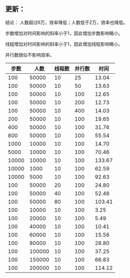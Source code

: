 ## 更新：
结论：
人数超过6万，效率降低；人数低于2万，效率也降低。

步数增加对时间影响的斜率小于1，因此增加步数影响略小。

线程增加对时间影响的斜率小于1，因此增加线程影响略小。

并行数貌似不影响效率。

| 步数 | 人数 |线程数|并行数|时间|
|------|------|------|------|------|
| 100 | 50000   |10|25|13.04|
| 100 | 50000   |10|50|13.63|
| 100 | 50000   |10|100|12.65|
| 100 | 50000   |10|200|12.73|
| 100 | 50000   |10|400|14.03|
| 200 | 50000   |10|100|19.65|
| 400 | 50000   |10|100|31.76|
| 800 | 50000   |10|100|55.54|
| 1000 | 10000   |10|100|14.70|
| 5000 | 10000   |10|100|70.46|
| 10000 | 10000   |10|100|133.67|
| 10000 | 1000   |10|100|62.59|
| 10000 | 5000   |10|100|92.63|
| 100 | 50000   |20|100|24.80|
| 100 | 50000   |40|100|52.48|
| 100 | 50000   |80|100|103.41|
| 100 | 10000   |10|100|3.25|
| 100 | 20000   |10|100|5.49|
| 100 | 40000   |10|100|10.41|
| 100 | 60000   |10|100|15.56|
| 100 | 80000   |10|100|28.80|
| 100 | 100000   |10|100|37.25|
| 100 | 150000   |10|100|66.83|
| 100 | 200000   |10|100|114.12|
